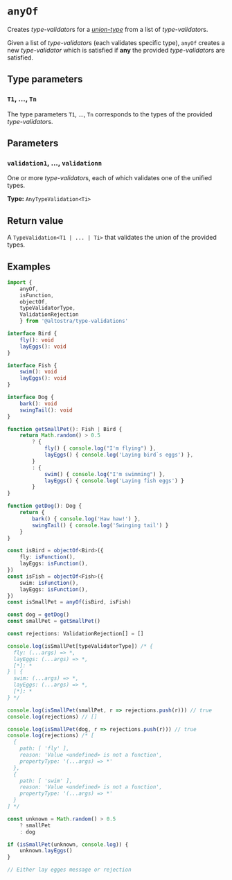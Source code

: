 # `anyOf`

Creates *type-validator*s for a
[*union-type*](https://www.typescriptlang.org/docs/handbook/2/everyday-types.html#union-types)
from a list of *type-validator*s.

Given a list of *type-validator*s (each validates specific type), `anyOf` creates a 
new *type-validator* which is satisfied if **any** the provided *type-validator*s
are satisfied.

## Type parameters

### `T1`, ..., `Tn`
The type parameters `T1`, ..., `Tn` corresponds to the types of the provided 
*type-validator*s.

## Parameters

### `validation1`, ..., `validationn`
One or more *type-validator*s, each of which validates one of the unified types.

**Type:** `AnyTypeValidation<Ti>`

## Return value

A `TypeValidation<T1 | ... | Ti>` that validates the union of the provided types.

## Examples

```ts
import {
    anyOf,
    isFunction,
    objectOf,
    typeValidatorType,
    ValidationRejection
    } from '@altostra/type-validations'

interface Bird {
    fly(): void
    layEggs(): void
}

interface Fish {
    swim(): void
    layEggs(): void
}

interface Dog {
    bark(): void
    swingTail(): void
}

function getSmallPet(): Fish | Bird {
    return Math.random() > 0.5
        ? {
            fly() { console.log("I'm flying") },
            layEggs() { console.log('Laying bird`s eggs') },
        }
        : {
            swim() { console.log("I'm swimming") },
            layEggs() { console.log('Laying fish eggs') }
        }
}

function getDog(): Dog {
    return {
        bark() { console.log('Haw haw!') },
        swingTail() { console.log('Swinging tail') }
    }
}

const isBird = objectOf<Bird>({
    fly: isFunction(),
    layEggs: isFunction(),
})
const isFish = objectOf<Fish>({
    swim: isFunction(),
    layEggs: isFunction(),
})
const isSmallPet = anyOf(isBird, isFish)

const dog = getDog()
const smallPet = getSmallPet()

const rejections: ValidationRejection[] = []

console.log(isSmallPet[typeValidatorType]) /* {
  fly: (...args) => *,
  layEggs: (...args) => *,
  [*]: *
} | {
  swim: (...args) => *,
  layEggs: (...args) => *,
  [*]: *
} */

console.log(isSmallPet(smallPet, r => rejections.push(r))) // true
console.log(rejections) // []

console.log(isSmallPet(dog, r => rejections.push(r))) // true
console.log(rejections) /* [
  {
    path: [ 'fly' ],
    reason: 'Value <undefined> is not a function',
    propertyType: '(...args) => *'
  },
  {
    path: [ 'swim' ],
    reason: 'Value <undefined> is not a function',
    propertyType: '(...args) => *'
  }
] */

const unknown = Math.random() > 0.5
    ? smallPet
    : dog

if (isSmallPet(unknown, console.log)) {
    unknown.layEggs()
}

// Either lay egges message or rejection
```

